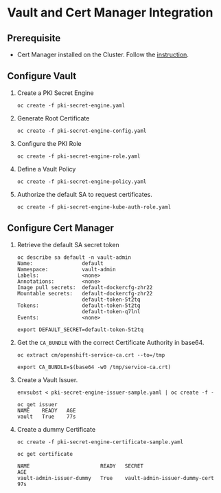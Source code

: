 # Vault and Cert Manager Integration

## Prerequisite

- Cert Manager installed on the Cluster. Follow the [instruction](https://cert-manager.io/docs/installation/operator-lifecycle-manager/).

## Configure Vault

1. Create a PKI Secret Engine

    `oc create -f pki-secret-engine.yaml`

2. Generate Root Certificate

    `oc create -f pki-secret-engine-config.yaml`

3. Configure the PKI Role

    `oc create -f pki-secret-engine-role.yaml`

4. Define a Vault Policy

    `oc create -f pki-secret-engine-policy.yaml`

5. Authorize the default SA to request certificates.

    `oc create -f pki-secret-engine-kube-auth-role.yaml`

## Configure Cert Manager

1. Retrieve the default SA secret token

    ```
    oc describe sa default -n vault-admin
    Name:                default
    Namespace:           vault-admin
    Labels:              <none>
    Annotations:         <none>
    Image pull secrets:  default-dockercfg-zhr22
    Mountable secrets:   default-dockercfg-zhr22
                         default-token-5t2tq
    Tokens:              default-token-5t2tq
                         default-token-q7lnl
    Events:              <none>

    export DEFAULT_SECRET=default-token-5t2tq
    ```


2. Get the `CA_BUNDLE` with the correct Certificate Authority in base64.
    
    ```
    oc extract cm/openshift-service-ca.crt --to=/tmp

    export CA_BUNDLE=$(base64 -w0 /tmp/service-ca.crt)
    ```

3. Create a Vault Issuer.

    ```
    envsubst < pki-secret-engine-issuer-sample.yaml | oc create -f -

    oc get issuer
    NAME    READY   AGE
    vault   True    77s
    ```

3. Create a dummy Certificate

    ```
    oc create -f pki-secret-engine-certificate-sample.yaml
    
    oc get certificate

    NAME                       READY   SECRET                          AGE
    vault-admin-issuer-dummy   True    vault-admin-issuer-dummy-cert   97s
    ```